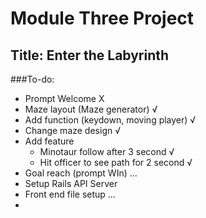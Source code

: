 # Module Three Project
## Title: Enter the Labyrinth 

###To-do:

* Prompt Welcome X
* Maze layout (Maze generator) √
* Add function (keydown, moving player) √
* Change maze design √
* Add feature
	* Minotaur follow after 3 second √
	* Hit officer to see path for 2 second √
* Goal reach (prompt WIn) ...
* Setup Rails API Server
* Front end file setup ...
* 
